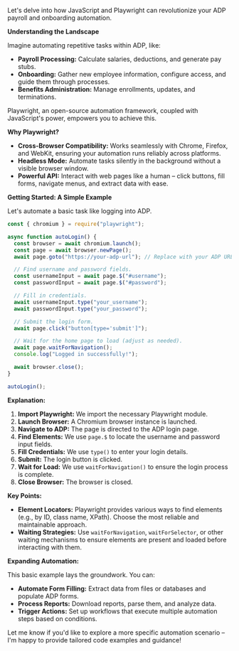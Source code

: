 



Let's delve into how JavaScript and Playwright can revolutionize your ADP payroll and onboarding automation.

**Understanding the Landscape**

Imagine automating repetitive tasks within ADP, like:

* **Payroll Processing:**  Calculate salaries, deductions, and generate pay stubs.
* **Onboarding:**  Gather new employee information, configure access, and guide them through processes.
* **Benefits Administration:**  Manage enrollments, updates, and terminations.

Playwright, an open-source automation framework, coupled with JavaScript's power, empowers you to achieve this.

**Why Playwright?**

* **Cross-Browser Compatibility:**  Works seamlessly with Chrome, Firefox, and WebKit, ensuring your automation runs reliably across platforms.
* **Headless Mode:** Automate tasks silently in the background without a visible browser window.
* **Powerful API:**  Interact with web pages like a human – click buttons, fill forms, navigate menus, and extract data with ease.

**Getting Started: A Simple Example**

Let's automate a basic task like logging into ADP.

```javascript
const { chromium } = require("playwright");

async function autoLogin() {
  const browser = await chromium.launch();
  const page = await browser.newPage();
  await page.goto("https://your-adp-url"); // Replace with your ADP URL

  // Find username and password fields.
  const usernameInput = await page.$("#username");
  const passwordInput = await page.$("#password");

  // Fill in credentials.
  await usernameInput.type("your_username");
  await passwordInput.type("your_password");

  // Submit the login form.
  await page.click("button[type='submit']");

  // Wait for the home page to load (adjust as needed).
  await page.waitForNavigation();
  console.log("Logged in successfully!");

  await browser.close();
}

autoLogin(); 
```

**Explanation:**

1. **Import Playwright:**  We import the necessary Playwright module.
2. **Launch Browser:**  A Chromium browser instance is launched.
3. **Navigate to ADP:** The page is directed to the ADP login page.
4. **Find Elements:**  We use `page.$` to locate the username and password input fields.
5. **Fill Credentials:** We use `type()` to enter your login details.
6. **Submit:** The login button is clicked.
7. **Wait for Load:**  We use `waitForNavigation()` to ensure the login process is complete.
8. **Close Browser:** The browser is closed.

**Key Points:**

* **Element Locators:** Playwright provides various ways to find elements (e.g., by ID, class name, XPath). Choose the most reliable and maintainable approach.
* **Waiting Strategies:**  Use `waitForNavigation`, `waitForSelector`, or other waiting mechanisms to ensure elements are present and loaded before interacting with them.

**Expanding Automation:**

This basic example lays the groundwork. You can:

* **Automate Form Filling:**  Extract data from files or databases and populate ADP forms.
* **Process Reports:** Download reports, parse them, and analyze data.
* **Trigger Actions:** Set up workflows that execute multiple automation steps based on conditions.


Let me know if you'd like to explore a more specific automation scenario – I'm happy to provide tailored code examples and guidance!